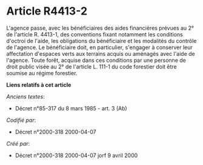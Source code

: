 # Article R4413-2

L'agence passe, avec les bénéficiaires des aides financières prévues au 2° de l'article R. 4413-1, des conventions fixant
notamment les conditions d'octroi de l'aide, les obligations du bénéficiaire et les modalités du contrôle de l'agence. Le
bénéficiaire doit, en particulier, s'engager à conserver leur affectation d'espaces verts aux terrains acquis ou aménagés
avec l'aide de l'agence. Toute forêt, acquise dans ces conditions par une personne de droit public visée au 2° de l'article
L. 111-1 du code forestier doit être soumise au régime forestier.

**Liens relatifs à cet article**

_Anciens textes_:

  - Décret n°85-317 du 8 mars 1985 - art. 3 (Ab)

_Codifié par_:

  - Décret n°2000-318 2000-04-07

_Créé par_:

  - Décret n°2000-318 2000-04-07 jorf 9 avril 2000
